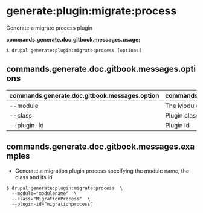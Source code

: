 # generate:plugin:migrate:process
Generate a migrate process plugin

**commands.generate.doc.gitbook.messages.usage:**
```
$ drupal generate:plugin:migrate:process [options]
```

## commands.generate.doc.gitbook.messages.options
commands.generate.doc.gitbook.messages.option | commands.generate.doc.gitbook.messages.details
-------|-------------
--module | The Module name.
--class | Plugin class name
--plugin-id | Plugin id

## commands.generate.doc.gitbook.messages.examples
* Generate a migration plugin process specifying the module name, the class and its id
```
$ drupal generate:plugin:migrate:process  \
  --module="modulename"  \
  --class="MigrationProcess"  \
  --plugin-id="migrationprocess"

```
